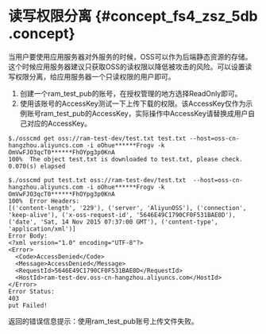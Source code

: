 # 读写权限分离 {#concept_fs4_zsz_5db .concept}

当用户要使用应用服务器对外服务的时候，OSS可以作为后端静态资源的存储。这个时候应用服务器建议只获取OSS的读权限以降低被攻击的风险。可以设置读写权限分离，给应用服务器一个只读权限的用户即可。

1.  创建一个ram\_test\_pub的账号，在授权管理的地方选择ReadOnly即可。
2.  使用该账号的AccessKey测试一下上传下载的权限。该AccessKey仅作为示例账号ram\_test\_pub的AccessKey，实际操作中AccessKey请替换成用户自己对应的AccessKey。

```
$./osscmd get oss://ram-test-dev/test.txt test.txt --host=oss-cn-hangzhou.aliyuncs.com -i oOhue******Frogv -k OmVwFJO3qcT0******FhOYpg3p0KnA
100%  The object test.txt is downloaded to test.txt, please check.
0.070(s) elapsed
```

```
$./osscmd put test.txt oss://ram-test-dev/test.txt  --host=oss-cn-hangzhou.aliyuncs.com -i oOhue******Frogv -k OmVwFJO3qcT0******FhOYpg3p0KnA           
100%  Error Headers:
[('content-length', '229'), ('server', 'AliyunOSS'), ('connection', 'keep-alive'), ('x-oss-request-id', '5646E49C1790CF0F531BAE0D'), ('date', 'Sat, 14 Nov 2015 07:37:00 GMT'), ('content-type', 'application/xml')]
Error Body:
<?xml version="1.0" encoding="UTF-8"?>
<Error>
  <Code>AccessDenied</Code>
  <Message>AccessDenied</Message>
  <RequestId>5646E49C1790CF0F531BAE0D</RequestId>
  <HostId>ram-test-dev.oss-cn-hangzhou.aliyuncs.com</HostId>
</Error>
Error Status:
403
put Failed!
```

返回的错误信息提示：使用ram\_test\_pub账号上传文件失败。

